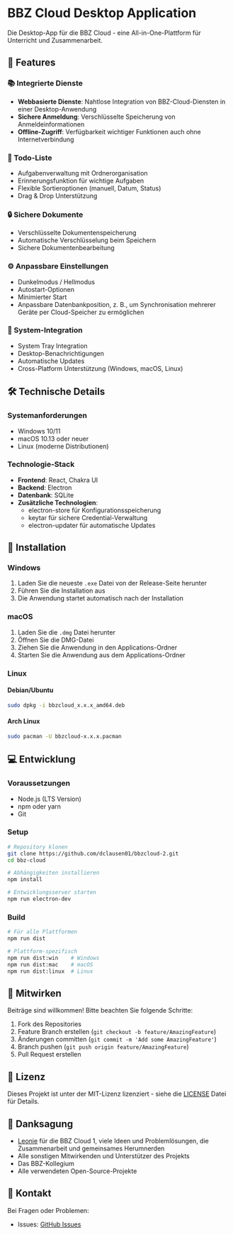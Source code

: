 # BBZ Cloud Desktop Application

Die Desktop-App für die BBZ Cloud - eine All-in-One-Plattform für Unterricht und Zusammenarbeit.

## 🌟 Features


### 📚 Integrierte Dienste
- **Webbasierte Dienste**: Nahtlose Integration von BBZ-Cloud-Diensten in einer Desktop-Anwendung
- **Sichere Anmeldung**: Verschlüsselte Speicherung von Anmeldeinformationen
- **Offline-Zugriff**: Verfügbarkeit wichtiger Funktionen auch ohne Internetverbindung

### 📝 Todo-Liste
- Aufgabenverwaltung mit Ordnerorganisation
- Erinnerungsfunktion für wichtige Aufgaben
- Flexible Sortieroptionen (manuell, Datum, Status)
- Drag & Drop Unterstützung

### 🔒 Sichere Dokumente
- Verschlüsselte Dokumentenspeicherung
- Automatische Verschlüsselung beim Speichern
- Sichere Dokumentenbearbeitung

### ⚙️ Anpassbare Einstellungen
- Dunkelmodus / Hellmodus
- Autostart-Optionen
- Minimierter Start
- Anpassbare Datenbankposition, z. B., um Synchronisation mehrerer Geräte per Cloud-Speicher zu ermöglichen

### 🔄 System-Integration
- System Tray Integration
- Desktop-Benachrichtigungen
- Automatische Updates
- Cross-Platform Unterstützung (Windows, macOS, Linux)

## 🛠 Technische Details

### Systemanforderungen
- Windows 10/11
- macOS 10.13 oder neuer
- Linux (moderne Distributionen)

### Technologie-Stack
- **Frontend**: React, Chakra UI
- **Backend**: Electron
- **Datenbank**: SQLite
- **Zusätzliche Technologien**:
  - electron-store für Konfigurationsspeicherung
  - keytar für sichere Credential-Verwaltung
  - electron-updater für automatische Updates

## 🚀 Installation

### Windows
1. Laden Sie die neueste `.exe` Datei von der Release-Seite herunter
2. Führen Sie die Installation aus
3. Die Anwendung startet automatisch nach der Installation

### macOS
1. Laden Sie die `.dmg` Datei herunter
2. Öffnen Sie die DMG-Datei
3. Ziehen Sie die Anwendung in den Applications-Ordner
4. Starten Sie die Anwendung aus dem Applications-Ordner

### Linux
#### Debian/Ubuntu
```bash
sudo dpkg -i bbzcloud_x.x.x_amd64.deb
```

#### Arch Linux
```bash
sudo pacman -U bbzcloud-x.x.x.pacman
```

## 💻 Entwicklung

### Voraussetzungen
- Node.js (LTS Version)
- npm oder yarn
- Git

### Setup
```bash
# Repository klonen
git clone https://github.com/dclausen01/bbzcloud-2.git
cd bbz-cloud

# Abhängigkeiten installieren
npm install

# Entwicklungsserver starten
npm run electron-dev
```

### Build
```bash
# Für alle Plattformen
npm run dist

# Plattform-spezifisch
npm run dist:win    # Windows
npm run dist:mac    # macOS
npm run dist:linux  # Linux
```

## 🤝 Mitwirken

Beiträge sind willkommen! Bitte beachten Sie folgende Schritte:

1. Fork des Repositories
2. Feature Branch erstellen (`git checkout -b feature/AmazingFeature`)
3. Änderungen committen (`git commit -m 'Add some AmazingFeature'`)
4. Branch pushen (`git push origin feature/AmazingFeature`)
5. Pull Request erstellen

## 📝 Lizenz

Dieses Projekt ist unter der MIT-Lizenz lizenziert - siehe die [LICENSE](LICENSE) Datei für Details.

## 🙏 Danksagung

- [Leonie](https://koyu.space/) für die BBZ Cloud 1, viele Ideen und Problemlösungen, die Zusammenarbeit und gemeinsames Herumnerden
- Alle sonstigen Mitwirkenden und Unterstützer des Projekts
- Das BBZ-Kollegium
- Alle verwendeten Open-Source-Projekte

## 📧 Kontakt

Bei Fragen oder Problemen:
- Issues: [GitHub Issues](https://github.com/koyuawsmbrtn/bbz-cloud/issues)
